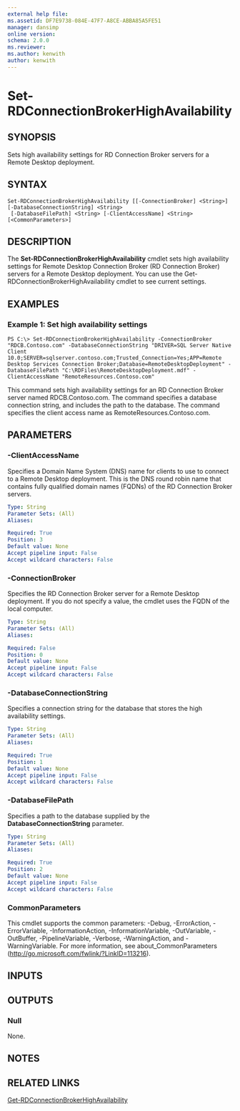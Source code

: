 ```yaml
---
external help file: 
ms.assetid: DF7E9738-084E-47F7-A8CE-ABBA85A5FE51
manager: dansimp
online version: 
schema: 2.0.0
ms.reviewer:
ms.author: kenwith
author: kenwith
---
```


# Set-RDConnectionBrokerHighAvailability

## SYNOPSIS
Sets high availability settings for RD Connection Broker servers for a Remote Desktop deployment.

## SYNTAX

```
Set-RDConnectionBrokerHighAvailability [[-ConnectionBroker] <String>] [-DatabaseConnectionString] <String>
 [-DatabaseFilePath] <String> [-ClientAccessName] <String> [<CommonParameters>]
```

## DESCRIPTION
The **Set-RDConnectionBrokerHighAvailability** cmdlet sets high availability settings for Remote Desktop Connection Broker (RD Connection Broker) servers for a Remote Desktop deployment.
You can use the Get-RDConnectionBrokerHighAvailability cmdlet to see current settings.

## EXAMPLES

### Example 1: Set high availability settings
```
PS C:\> Set-RDConnectionBrokerHighAvailability -ConnectionBroker "RDCB.Contoso.com" -DatabaseConnectionString "DRIVER=SQL Server Native Client 10.0;SERVER=sqlserver.contoso.com;Trusted_Connection=Yes;APP=Remote Desktop Services Connection Broker;Database=RemoteDesktopDeployment" -DatabaseFilePath "C:\RDFiles\RemoteDesktopDeployment.mdf" -ClientAccessName "RemoteResources.Contoso.com"
```

This command sets high availability settings for an RD Connection Broker server named RDCB.Contoso.com.
The command specifies a database connection string, and includes the path to the database.
The command specifies the client access name as RemoteResources.Contoso.com.

## PARAMETERS

### -ClientAccessName
Specifies a Domain Name System (DNS) name for clients to use to connect to a Remote Desktop deployment.
This is the DNS round robin name that contains fully qualified domain names (FQDNs) of the RD Connection Broker servers.

```yaml
Type: String
Parameter Sets: (All)
Aliases: 

Required: True
Position: 3
Default value: None
Accept pipeline input: False
Accept wildcard characters: False
```

### -ConnectionBroker
Specifies the RD Connection Broker server for a Remote Desktop deployment.
If you do not specify a value, the cmdlet uses the FQDN of the local computer.

```yaml
Type: String
Parameter Sets: (All)
Aliases: 

Required: False
Position: 0
Default value: None
Accept pipeline input: False
Accept wildcard characters: False
```

### -DatabaseConnectionString
Specifies a connection string for the database that stores the high availability settings.

```yaml
Type: String
Parameter Sets: (All)
Aliases: 

Required: True
Position: 1
Default value: None
Accept pipeline input: False
Accept wildcard characters: False
```

### -DatabaseFilePath
Specifies a path to the database supplied by the **DatabaseConnectionString** parameter.

```yaml
Type: String
Parameter Sets: (All)
Aliases: 

Required: True
Position: 2
Default value: None
Accept pipeline input: False
Accept wildcard characters: False
```

### CommonParameters
This cmdlet supports the common parameters: -Debug, -ErrorAction, -ErrorVariable, -InformationAction, -InformationVariable, -OutVariable, -OutBuffer, -PipelineVariable, -Verbose, -WarningAction, and -WarningVariable. For more information, see about_CommonParameters (http://go.microsoft.com/fwlink/?LinkID=113216).

## INPUTS

## OUTPUTS

### Null
None.

## NOTES

## RELATED LINKS

[Get-RDConnectionBrokerHighAvailability](./Get-RDConnectionBrokerHighAvailability.md)


